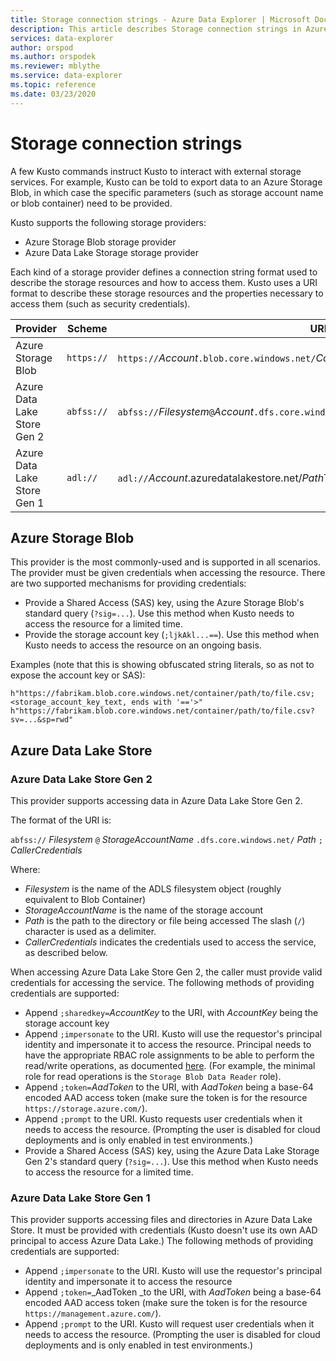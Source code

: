 ```yaml
---
title: Storage connection strings - Azure Data Explorer | Microsoft Docs
description: This article describes Storage connection strings in Azure Data Explorer.
services: data-explorer
author: orspod
ms.author: orspodek
ms.reviewer: mblythe
ms.service: data-explorer
ms.topic: reference
ms.date: 03/23/2020
---
```

# Storage connection strings

A few Kusto commands instruct Kusto to interact with external
storage services. For example, Kusto can be told to export data to an Azure Storage
Blob, in which case the specific parameters (such as storage account name or
blob container) need to be provided.

Kusto supports the following storage providers:


* Azure Storage Blob storage provider
* Azure Data Lake Storage storage provider

Each kind of a storage provider defines a connection string format
used to describe the storage resources and how to access them.
Kusto uses a URI format to describe these storage resources and the properties
necessary to access them (such as security credentials).


|Provider                   |Scheme    |URI template                          |
|---------------------------|----------|--------------------------------------|
|Azure Storage Blob         |`https://`|`https://`*Account*`.blob.core.windows.net/`*Container*[`/`*BlobName*][`?`*SasKey* \| `;`*AccountKey*]|
|Azure Data Lake Store Gen 2|`abfss://`|`abfss://`*Filesystem*`@`*Account*`.dfs.core.windows.net/`*PathToDirectoryOrFile*[`;`*CallerCredentials*]|
|Azure Data Lake Store Gen 1|`adl://`  |`adl://`*Account*.azuredatalakestore.net/*PathToDirectoryOrFile*[`;`*CallerCredentials*]|

## Azure Storage Blob

This provider is the most commonly-used and is supported in all scenarios.
The provider must be given credentials when accessing the resource. There are
two supported mechanisms for providing credentials:

* Provide a Shared Access (SAS) key, using the Azure Storage Blob's standard
  query (`?sig=...`). Use this method when Kusto needs to access the
  resource for a limited time.
* Provide the storage account key (`;ljkAkl...==`). Use this method
  when Kusto needs to access the resource on an ongoing basis.

Examples (note that this is showing obfuscated string literals, so as not to expose
the account key or SAS):

`h"https://fabrikam.blob.core.windows.net/container/path/to/file.csv;<storage_account_key_text, ends with '=='>"`
`h"https://fabrikam.blob.core.windows.net/container/path/to/file.csv?sv=...&sp=rwd"` 

## Azure Data Lake Store

### Azure Data Lake Store Gen 2

This provider supports accessing data in Azure Data Lake Store Gen 2.

The format of the URI is:

`abfss://` *Filesystem* `@` *StorageAccountName* `.dfs.core.windows.net/` *Path* `;` *CallerCredentials*

Where:

* _Filesystem_ is the name of the ADLS filesystem object (roughly equivalent
  to Blob Container)
* _StorageAccountName_ is the name of the storage account
* _Path_ is the path to the directory or file being accessed
  The slash (`/`) character is used as a delimiter.
* _CallerCredentials_ indicates the credentials used to access the service,
  as described below.

When accessing Azure Data Lake Store Gen 2, the caller must provide valid
credentials for accessing the service. The following methods of providing credentials are
supported:

* Append `;sharedkey=`*AccountKey* to the URI, with _AccountKey_ being
  the storage account key
* Append `;impersonate` to the URI. Kusto will use the requestor's principal
  identity and impersonate it to access the resource. Principal needs to have the appropriate RBAC role assignments to be 
  able to perform the read/write operations, as documented [here](https://docs.microsoft.com/azure/storage/blobs/data-lake-storage-access-control). (For example, the minimal role for read operations is the `Storage Blob Data Reader` role).
* Append `;token=`*AadToken* to the URI, with _AadToken_ being a base-64
  encoded AAD access token (make sure the token is for the resource `https://storage.azure.com/`).
* Append `;prompt` to the URI. Kusto requests user credentials
  when it needs to access the resource. (Prompting the user is disabled for
  cloud deployments and is only enabled in test environments.)
* Provide a Shared Access (SAS) key, using the Azure Data Lake Storage Gen 2's standard
  query (`?sig=...`). Use this method when Kusto needs to access the
  resource for a limited time.



### Azure Data Lake Store Gen 1

This provider supports accessing files and directories in Azure Data Lake Store.
It must be provided with credentials (Kusto doesn't use its own AAD principal to
access Azure Data Lake.) The following methods of providing credentials are
supported:

* Append `;impersonate` to the URI. Kusto will use the requestor's principal
  identity and impersonate it to access the resource
* Append `;token=`_AadToken _to the URI, with _AadToken_ being a base-64
  encoded AAD access token (make sure the token is for the resource `https://management.azure.com/`).
* Append `;prompt` to the URI. Kusto will request user credentials
  when it needs to access the resource. (Prompting the user is disabled for
  cloud deployments and is only enabled in test environments.)



